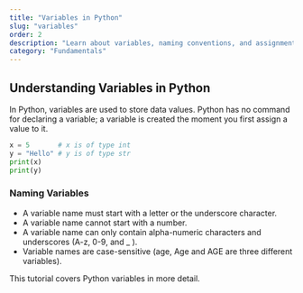 ```yaml
---
title: "Variables in Python"
slug: "variables"
order: 2
description: "Learn about variables, naming conventions, and assignment in Python."
category: "Fundamentals"
---
```


## Understanding Variables in Python

In Python, variables are used to store data values. Python has no command for declaring a variable; a variable is created the moment you first assign a value to it.

```python
x = 5       # x is of type int
y = "Hello" # y is of type str
print(x)
print(y)
```

### Naming Variables

- A variable name must start with a letter or the underscore character.
- A variable name cannot start with a number.
- A variable name can only contain alpha-numeric characters and underscores (A-z, 0-9, and _ ).
- Variable names are case-sensitive (age, Age and AGE are three different variables).

This tutorial covers Python variables in more detail.
